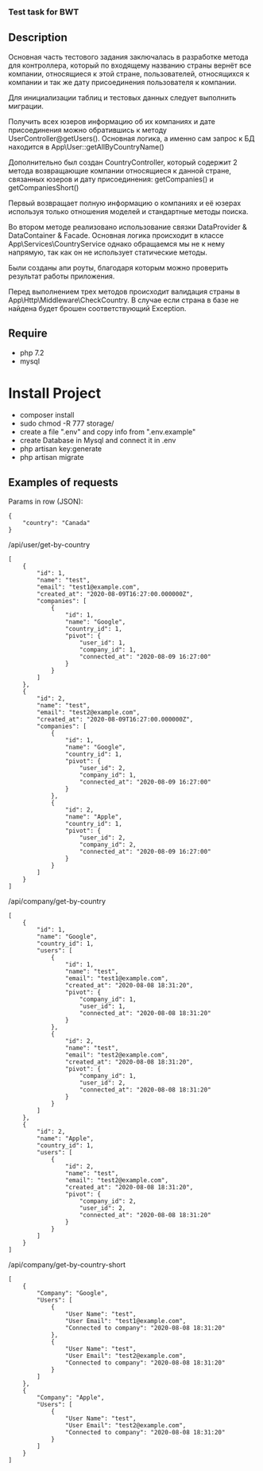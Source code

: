 ### Test task for BWT

## Description

Основная часть тестового задания заключалась в разработке метода для контроллера, 
который по входящему названию страны вернёт все компании, относящиеся к этой стране, пользователей,
относящихся к компании и так же дату присоединения пользователя к компании.

Для инициализации таблиц и тестовых данных следует выполнить миграции.

Получить всех юзеров информацию об их компаниях и дате присоединения можно обратившись к методу UserController@getUsers().
Основная логика, а именно сам запрос к БД находится в App\User::getAllByCountryName()

Дополнительно был создан CountryController, который содержит 2 метода возвращающие компании относящиеся к данной стране, связанных юзеров и дату присоединения: getCompanies() и getCompaniesShort()

Первый возвращает полную информацию о компаниях и её юзерах используя только отношения моделей и стандартные методы поиска.

Во втором методе реализовано использование связки DataProvider & DataContainer & Facade. Основная логика происходит в классе
App\Services\CountryService однако обращаемся мы не к нему напрямую, так как он не использует статические методы.

Были созданы апи роуты, благодаря которым можно проверить результат работы приложения.

Перед выполнением трех методов происходит валидация страны в App\Http\Middleware\CheckCountry. В случае если страна в базе не найдена
будет брошен соответствующий Exception.

## Require

 * php 7.2
 * mysql

# Install Project

 * composer install
 * sudo chmod -R 777 storage/
 * create a file ".env" and copy info from ".env.example"
 * create Database in Mysql and connect it in .env
 * php artisan key:generate
 * php artisan migrate

## Examples of requests

Params in row (JSON):
```
{
    "country": "Canada"
}
``` 

/api/user/get-by-country
```
[
    {
        "id": 1,
        "name": "test",
        "email": "test1@example.com",
        "created_at": "2020-08-09T16:27:00.000000Z",
        "companies": [
            {
                "id": 1,
                "name": "Google",
                "country_id": 1,
                "pivot": {
                    "user_id": 1,
                    "company_id": 1,
                    "connected_at": "2020-08-09 16:27:00"
                }
            }
        ]
    },
    {
        "id": 2,
        "name": "test",
        "email": "test2@example.com",
        "created_at": "2020-08-09T16:27:00.000000Z",
        "companies": [
            {
                "id": 1,
                "name": "Google",
                "country_id": 1,
                "pivot": {
                    "user_id": 2,
                    "company_id": 1,
                    "connected_at": "2020-08-09 16:27:00"
                }
            },
            {
                "id": 2,
                "name": "Apple",
                "country_id": 1,
                "pivot": {
                    "user_id": 2,
                    "company_id": 2,
                    "connected_at": "2020-08-09 16:27:00"
                }
            }
        ]
    }
]
```

 /api/company/get-by-country
```
[
    {
        "id": 1,
        "name": "Google",
        "country_id": 1,
        "users": [
            {
                "id": 1,
                "name": "test",
                "email": "test1@example.com",
                "created_at": "2020-08-08 18:31:20",
                "pivot": {
                    "company_id": 1,
                    "user_id": 1,
                    "connected_at": "2020-08-08 18:31:20"
                }
            },
            {
                "id": 2,
                "name": "test",
                "email": "test2@example.com",
                "created_at": "2020-08-08 18:31:20",
                "pivot": {
                    "company_id": 1,
                    "user_id": 2,
                    "connected_at": "2020-08-08 18:31:20"
                }
            }
        ]
    },
    {
        "id": 2,
        "name": "Apple",
        "country_id": 1,
        "users": [
            {
                "id": 2,
                "name": "test",
                "email": "test2@example.com",
                "created_at": "2020-08-08 18:31:20",
                "pivot": {
                    "company_id": 2,
                    "user_id": 2,
                    "connected_at": "2020-08-08 18:31:20"
                }
            }
        ]
    }
]
``` 

/api/company/get-by-country-short
```
[
    {
        "Company": "Google",
        "Users": [
            {
                "User Name": "test",
                "User Email": "test1@example.com",
                "Connected to company": "2020-08-08 18:31:20"
            },
            {
                "User Name": "test",
                "User Email": "test2@example.com",
                "Connected to company": "2020-08-08 18:31:20"
            }
        ]
    },
    {
        "Company": "Apple",
        "Users": [
            {
                "User Name": "test",
                "User Email": "test2@example.com",
                "Connected to company": "2020-08-08 18:31:20"
            }
        ]
    }
]
```
